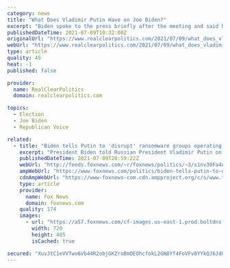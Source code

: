 ```yaml
---
category: news
title: "What Does Vladimir Putin Have on Joe Biden?"
excerpt: "Biden spoke to the press briefly after the meeting and said he presented Putin with a list of 16 critical infrastructure targets in the US. Read Full Article »"
publishedDateTime: 2021-07-09T10:32:00Z
originalUrl: "https://www.realclearpolitics.com/2021/07/09/what_does_vladimir_putin_have_on_joe_biden_546789.html#!"
webUrl: "https://www.realclearpolitics.com/2021/07/09/what_does_vladimir_putin_have_on_joe_biden_546789.html#!"
type: article
quality: 45
heat: -1
published: false

provider:
  name: RealClearPolitics
  domain: realclearpolitics.com

topics:
  - Election
  - Joe Biden
  - Republican Voice

related:
  - title: "Biden tells Putin to 'disrupt' ransomware groups operating out of Russia"
    excerpt: "President Biden told Russian President Vladimir Putin on Friday to “disrupt” ransomware groups operating out of Russia amid another series of attacks this week."
    publishedDateTime: 2021-07-09T20:59:22Z
    webUrl: "http://feeds.foxnews.com/~r/foxnews/politics/~3/s1nv30Fa4AM/biden-tells-putin-to-disrupt-ransomware-groups-operating-out-of-russia"
    ampWebUrl: "https://www.foxnews.com/politics/biden-tells-putin-to-disrupt-ransomware-groups-operating-out-of-russia.amp"
    cdnAmpWebUrl: "https://www-foxnews-com.cdn.ampproject.org/c/s/www.foxnews.com/politics/biden-tells-putin-to-disrupt-ransomware-groups-operating-out-of-russia.amp"
    type: article
    provider:
      name: Fox News
      domain: foxnews.com
    quality: 174
    images:
      - url: "https://a57.foxnews.com/cf-images.us-east-1.prod.boltdns.net/v1/static/694940094001/1faec23e-7f7d-40d8-994d-78cb65174268/9d242ef5-c1ea-423d-872d-10d8308323e4/1280x720/match/720/405/image.jpg?ve=1&tl=1"
        width: 720
        height: 405
        isCached: true

secured: "XuvJtC1eVVTwo6Vb44R2objGKZroBmDEOhcfokL2GN8Yf4FoVFv8YYkQJ6JdGWunKAicv65YRjv5x9eSkRjqXC33nidFMNZqs+VCYCRNaE251Biyc2gFh9CnYB7e7w2faXlpg2+YB+suRTsXpviHoRQ6y8BsDSzUcocZrtXz4A7Z5inTY7x5ZNt63C5zvgwq28/ulHYLznDBaFiO4FbvzfvppyboNnhteJX2R641aQAkJr7HYy/ZJc7uqDf4XQox3PBkf7jHDuEn2FTyi/RywSN49L77r9Wtri18aFWMz1d03q8FzrMQFIqHDZe/fWl+xCzQCShN0fh2RytE3n8cb/9sYVl9fUQm4p1OZRLmb0A=;5VZWntWE+m8jjLKy8iRNow=="
---
```


